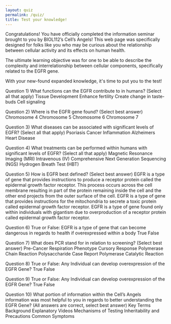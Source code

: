 ```yaml
---
layout: quiz
permalink: /quiz/
title: Test your knowledge!
---
```


Congratulations! You have officially completed the information seminar brought to you by BIOL112’s Cell’s Angels! This web page was specifically designed for folks like you who may be curious about the relationship between cellular activity and its effects on human health. 

The ultimate learning objective was for one to be able to describe the complexity and interrelationship between cellular components, specifically related to the EGFR gene.

With your new-found expanded knowledge, it's time to put you to the test!

Question 1) What functions can the EGFR contribute to in humans? (Select all that apply)
Tissue Development 
Enhance fertility 
Create change in taste-buds 
Cell signaling 

Question 2) Where is the EGFR gene found? (Select best answer)
Chromosome 4
Chromosome 5
Chromosome 6 
Chromosome 7

Question 3) What diseases can be associated with significant levels of EGFR? (Select all that apply)
Psoriasis
Cancer
Inflammation
Alzheimers
Heart Disease

Question 4) What treatments can be performed within humans with significant levels of EGFR? (Select all that apply)
Magnetic Resonance Imaging (MRI)
Intravenous (IV)
Comprehensive Next Generation Sequencing (NGS)
Hydrogen Breath Test (HBT)

Question 5) How is EGFR best defined? (Select best answer)
EGFR is a type of gene that provides instructions to produce a receptor protein called the epidermal growth factor receptor. This process occurs across the cell membrane resulting in part of the protein remaining inside the cell and the other end projects from the outer surface of the cell.
EGFR is a type of gene that provides instructions for the mitochondria to secrete a toxic protein called epidermal growth factor receptor.
EGFR is a type of gene found only within individuals with gigantism due to overproduction of a receptor protein called epidermal growth factor receptor.  

Question 6) True or False: EGFR is a type of gene that can become dangerous in regards to health if overexpressed within a body
True
False

Question 7) What does PCR stand for in relation to screening? (Select best answer)
Pre-Cancer Respiration
Phenotype Cursory Response 
Polymerase Chain Reaction
Polysaccharide Case Report 
Polymerase Catalytic Reaction

Question 8) True or False: Any Individual can develop overexpression of the EGFR Gene? 
True
False 

Question 9) True or False: Any Individual can develop overexpression of the EGFR Gene? 
True
False 

Question 10) What portion of information within the Cell’s Angels information was most helpful to you in regards to better understanding the EGFR Gene? (All answers are correct, select best answer)
Key Terms
Background
Explanatory Videos
Mechanisms of Testing
Inheritability and Precautions
Common Symptoms
